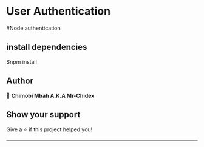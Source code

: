 # User Authentication
#Node authentication

## install dependencies
$npm install

## Author

👤 **Chimobi Mbah A.K.A Mr-Chidex**

## Show your support

Give a ⭐️ if this project helped you!

---